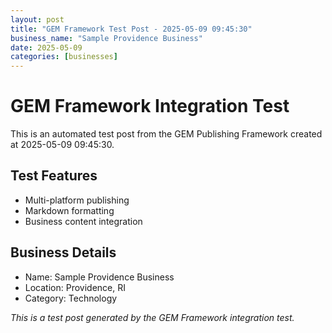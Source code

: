 ```yaml
---
layout: post
title: "GEM Framework Test Post - 2025-05-09 09:45:30"
business_name: "Sample Providence Business"
date: 2025-05-09
categories: [businesses]
---
```


# GEM Framework Integration Test

This is an automated test post from the GEM Publishing Framework created at 2025-05-09 09:45:30.

## Test Features
- Multi-platform publishing
- Markdown formatting
- Business content integration

## Business Details
- Name: Sample Providence Business
- Location: Providence, RI
- Category: Technology

*This is a test post generated by the GEM Framework integration test.*